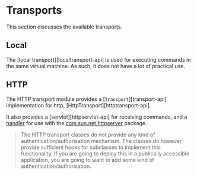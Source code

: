 # Transports

This section discusses the available transports.

## Local

The [local transport][localtransport-api] is used for executing commands in the same virtual machine. As such, it does not have a lot of practical use.

## HTTP

The HTTP transport module provides a [`Transport`][transport-api] implementation for http, [HttpTransport][httptransport-api].

It also provides a [servlet][httpservlet-api] for receiving commands, and a [handler](groovy-api/remote-transport-http/groovyx/remote/transport/http/RemoteControlHttpHandler.html) for use with the [com.sun.net.httpserver](http://download.oracle.com/javase/6/docs/jre/api/net/httpserver/spec/com/sun/net/httpserver/package-summary.html) package.

> The HTTP transport classes do not provide any kind of authentication/authorisation mechanism. The classes do however provide sufficient hooks for subclasses to implement this functionality. If you are going to deploy this in a publically accessible application, you are going to want to add some kind of authentication/authorisation.